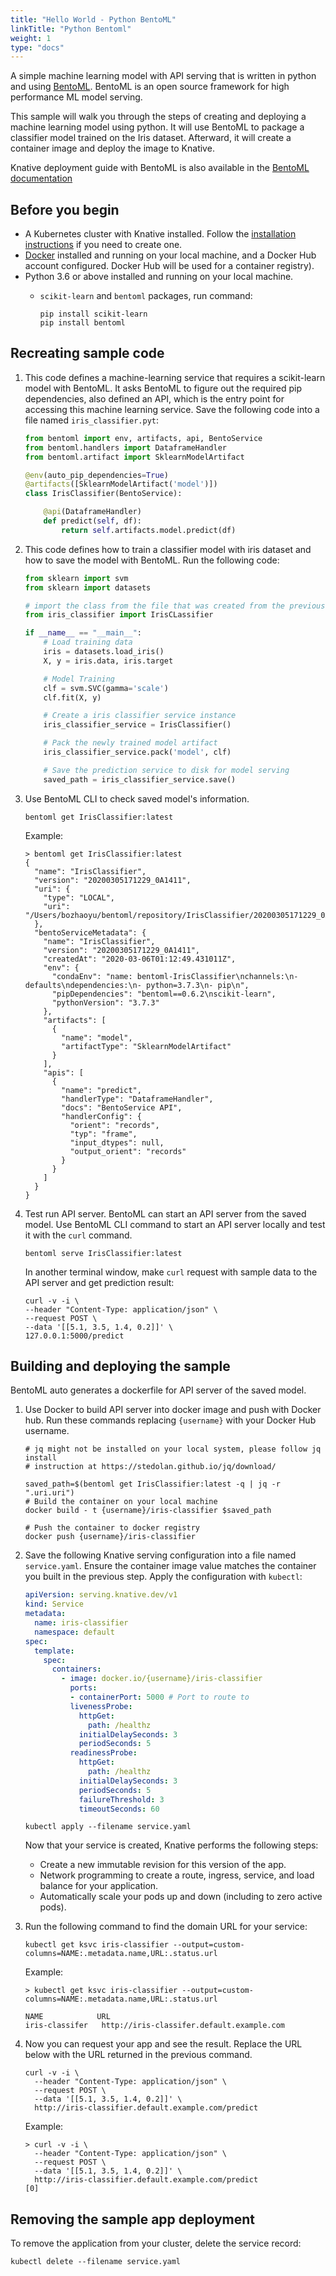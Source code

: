 ```yaml
---
title: "Hello World - Python BentoML"
linkTitle: "Python Bentoml"
weight: 1
type: "docs"
---
```


A simple machine learning model with API serving that is written in python and
using [BentoML](https://github.com/bentoml/BentoML). BentoML is an open source
framework for high performance ML model serving.

This sample will walk you through the steps of creating and deploying a machine learning
model using python. It will use BentoML to package a classifier model trained
on the Iris dataset. Afterward, it will create a container image and
deploy the image to Knative.

Knative deployment guide with BentoML is also available in the
[BentoML documentation](https://docs.bentoml.org/en/latest/deployment/knative.html)

## Before you begin

- A Kubernetes cluster with Knative installed. Follow the
  [installation instructions](../../../../docs/install/README.md) if you need to
  create one.
- [Docker](https://www.docker.com) installed and running on your local machine,
  and a Docker Hub account configured. Docker Hub will be used for a container registry).
- Python 3.6 or above installed and running on your local machine.
  - `scikit-learn` and `bentoml` packages, run command:

    ```shell
    pip install scikit-learn
    pip install bentoml
    ```

## Recreating sample code

1. This code defines a machine-learning service that requires a scikit-learn model with
  BentoML. It asks BentoML to figure out the required pip dependencies, also defined an
  API, which is the entry point for accessing this machine learning service. Save the
  following code into a file named `iris_classifier.pyt`:

    ```python
    from bentoml import env, artifacts, api, BentoService
    from bentoml.handlers import DataframeHandler
    from bentoml.artifact import SklearnModelArtifact

    @env(auto_pip_dependencies=True)
    @artifacts([SklearnModelArtifact('model')])
    class IrisClassifier(BentoService):

        @api(DataframeHandler)
        def predict(self, df):
            return self.artifacts.model.predict(df)
    ```

2. This code defines how to train a classifier model with iris dataset and how to save
  the model with BentoML. Run the following code:

    ```python
    from sklearn import svm
    from sklearn import datasets

    # import the class from the file that was created from the previous step
    from iris_classifier import IrisCLassifier

    if __name__ == "__main__":
        # Load training data
        iris = datasets.load_iris()
        X, y = iris.data, iris.target

        # Model Training
        clf = svm.SVC(gamma='scale')
        clf.fit(X, y)

        # Create a iris classifier service instance
        iris_classifier_service = IrisClassifier()

        # Pack the newly trained model artifact
        iris_classifier_service.pack('model', clf)

        # Save the prediction service to disk for model serving
        saved_path = iris_classifier_service.save()
    ```

3. Use BentoML CLI to check saved model's information.

    ```shell
    bentoml get IrisClassifier:latest
    ```

    Example:

    ```shell
    > bentoml get IrisClassifier:latest
    {
      "name": "IrisClassifier",
      "version": "20200305171229_0A1411",
      "uri": {
        "type": "LOCAL",
        "uri": "/Users/bozhaoyu/bentoml/repository/IrisClassifier/20200305171229_0A1411"
      },
      "bentoServiceMetadata": {
        "name": "IrisClassifier",
        "version": "20200305171229_0A1411",
        "createdAt": "2020-03-06T01:12:49.431011Z",
        "env": {
          "condaEnv": "name: bentoml-IrisClassifier\nchannels:\n- defaults\ndependencies:\n- python=3.7.3\n- pip\n",
          "pipDependencies": "bentoml==0.6.2\nscikit-learn",
          "pythonVersion": "3.7.3"
        },
        "artifacts": [
          {
            "name": "model",
            "artifactType": "SklearnModelArtifact"
          }
        ],
        "apis": [
          {
            "name": "predict",
            "handlerType": "DataframeHandler",
            "docs": "BentoService API",
            "handlerConfig": {
              "orient": "records",
              "typ": "frame",
              "input_dtypes": null,
              "output_orient": "records"
            }
          }
        ]
      }
    }
    ```

4. Test run API server. BentoML can start an API server from the saved model. Use
  BentoML CLI command to start an API server locally and test it with the `curl` command.

    ```shell
    bentoml serve IrisClassifier:latest
    ```

    In another terminal window, make `curl` request with sample data to the API server
    and get prediction result:

    ```shell
    curl -v -i \
    --header "Content-Type: application/json" \
    --request POST \
    --data '[[5.1, 3.5, 1.4, 0.2]]' \
    127.0.0.1:5000/predict
    ```

## Building and deploying the sample

BentoML auto generates a dockerfile for API server of the saved model.

1. Use Docker to build API server into docker image and push with Docker hub. Run these
  commands replacing `{username}` with your Docker Hub username.

    ```shell
    # jq might not be installed on your local system, please follow jq install
    # instruction at https://stedolan.github.io/jq/download/

    saved_path=$(bentoml get IrisClassifier:latest -q | jq -r ".uri.uri")
    # Build the container on your local machine
    docker build - t {username}/iris-classifier $saved_path

    # Push the container to docker registry
    docker push {username}/iris-classifier
    ```

2. Save the following Knative serving configuration into a file named `service.yaml`.
  Ensure the container image value matches the container you built in the previous step.
  Apply the configuration with `kubectl`:

    ```yaml
    apiVersion: serving.knative.dev/v1
    kind: Service
    metadata:
      name: iris-classifier
      namespace: default
    spec:
      template:
        spec:
          containers:
            - image: docker.io/{username}/iris-classifier
              ports:
              - containerPort: 5000 # Port to route to
              livenessProbe:
                httpGet:
                  path: /healthz
                initialDelaySeconds: 3
                periodSeconds: 5
              readinessProbe:
                httpGet:
                  path: /healthz
                initialDelaySeconds: 3
                periodSeconds: 5
                failureThreshold: 3
                timeoutSeconds: 60
    ```

    ```shell
    kubectl apply --filename service.yaml
    ```

    Now that your service is created, Knative performs the following steps:

      - Create a new immutable revision for this version of the app.
      - Network programming to create a route, ingress, service, and load
        balance for your application.
      - Automatically scale your pods up and down (including to zero active
        pods).

3. Run the following command to find the domain URL for your service:

    ```shell
    kubectl get ksvc iris-classifier --output=custom-columns=NAME:.metadata.name,URL:.status.url
    ```

    Example:

    ```shell
    > kubectl get ksvc iris-classifier --output=custom-columns=NAME:.metadata.name,URL:.status.url

    NAME            URL
    iris-classifer   http://iris-classifer.default.example.com
    ```

4. Now you can request your app and see the result. Replace
  the URL below with the URL returned in the previous command.

    ```shell
    curl -v -i \
      --header "Content-Type: application/json" \
      --request POST \
      --data '[[5.1, 3.5, 1.4, 0.2]]' \
      http://iris-classifier.default.example.com/predict
    ```

    Example:

    ```shell
    > curl -v -i \
      --header "Content-Type: application/json" \
      --request POST \
      --data '[[5.1, 3.5, 1.4, 0.2]]' \
      http://iris-classifier.default.example.com/predict
    [0]
    ```

## Removing the sample app deployment

To remove the application from your cluster, delete the service record:

  ```shell
  kubectl delete --filename service.yaml
  ```
